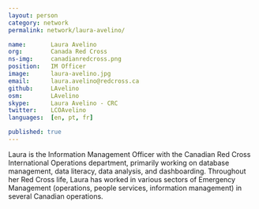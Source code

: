 ```yaml
---
layout: person
category: network
permalink: network/laura-avelino/

name:       Laura Avelino
org:        Canada Red Cross
ns-img:     canadianredcross.png
position:   IM Officer
image:      laura-avelino.jpg
email:      laura.avelino@redcross.ca
github:     LAvelino
osm:        LAvelino
skype:      Laura Avelino - CRC
twitter:    LCOAvelino
languages:  [en, pt, fr]

published: true
---
```


Laura is the Information Management Officer with the Canadian Red Cross International Operations department, primarily working on database management, data literacy, data analysis, and dashboarding. Throughout her Red Cross life, Laura has worked in various sectors of Emergency Management (operations, people services, information management) in several Canadian operations.
